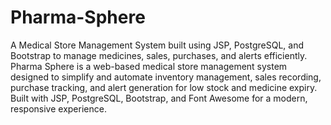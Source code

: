 # Pharma-Sphere
A Medical Store Management System built using JSP, PostgreSQL, and Bootstrap to manage medicines, sales, purchases, and alerts efficiently.
Pharma Sphere is a web-based medical store management system designed to simplify and automate inventory management, sales recording, purchase tracking, and alert generation for low stock and medicine expiry. Built with JSP, PostgreSQL, Bootstrap, and Font Awesome for a modern, responsive experience.
